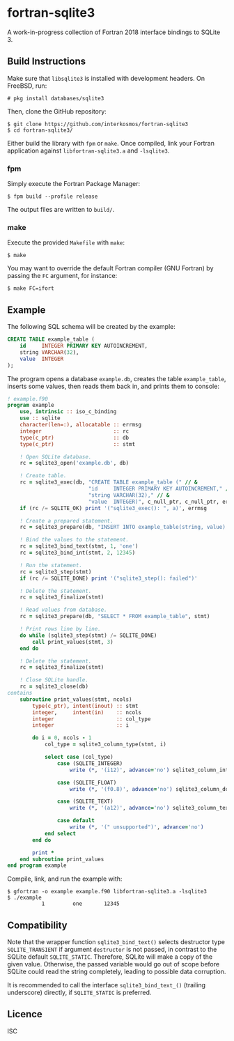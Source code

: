# fortran-sqlite3
A work-in-progress collection of Fortran 2018 interface bindings to SQLite 3.

## Build Instructions
Make sure that `libsqlite3` is installed with development headers. On FreeBSD,
run:

```
# pkg install databases/sqlite3
```

Then, clone the GitHub repository:

```
$ git clone https://github.com/interkosmos/fortran-sqlite3
$ cd fortran-sqlite3/
```

Either build the library with `fpm` or `make`. Once compiled, link your Fortran
application against `libfortran-sqlite3.a` and `-lsqlite3`.

### fpm
Simply execute the Fortran Package Manager:

```
$ fpm build --profile release
```

The output files are written to `build/`.

### make
Execute the provided `Makefile` with `make`:

```
$ make
```

You may want to override the default Fortran compiler (GNU Fortran) by passing
the `FC` argument, for instance:

```
$ make FC=ifort
```

## Example
The following SQL schema will be created by the example:

```sql
CREATE TABLE example_table (
    id     INTEGER PRIMARY KEY AUTOINCREMENT,
    string VARCHAR(32),
    value  INTEGER
);
```

The program opens a database `example.db`, creates the table `example_table`,
inserts some values, then reads them back in, and prints them to console:

```fortran
! example.f90
program example
    use, intrinsic :: iso_c_binding
    use :: sqlite
    character(len=:), allocatable :: errmsg
    integer                       :: rc
    type(c_ptr)                   :: db
    type(c_ptr)                   :: stmt

    ! Open SQLite database.
    rc = sqlite3_open('example.db', db)

    ! Create table.
    rc = sqlite3_exec(db, "CREATE TABLE example_table (" // &
                          "id     INTEGER PRIMARY KEY AUTOINCREMENT," // &
                          "string VARCHAR(32)," // &
                          "value  INTEGER)", c_null_ptr, c_null_ptr, errmsg)
    if (rc /= SQLITE_OK) print '("sqlite3_exec(): ", a)', errmsg

    ! Create a prepared statement.
    rc = sqlite3_prepare(db, "INSERT INTO example_table(string, value) VALUES(?, ?)", stmt)

    ! Bind the values to the statement.
    rc = sqlite3_bind_text(stmt, 1, 'one')
    rc = sqlite3_bind_int(stmt, 2, 12345)

    ! Run the statement.
    rc = sqlite3_step(stmt)
    if (rc /= SQLITE_DONE) print '("sqlite3_step(): failed")'

    ! Delete the statement.
    rc = sqlite3_finalize(stmt)

    ! Read values from database.
    rc = sqlite3_prepare(db, "SELECT * FROM example_table", stmt)

    ! Print rows line by line.
    do while (sqlite3_step(stmt) /= SQLITE_DONE)
        call print_values(stmt, 3)
    end do

    ! Delete the statement.
    rc = sqlite3_finalize(stmt)

    ! Close SQLite handle.
    rc = sqlite3_close(db)
contains
    subroutine print_values(stmt, ncols)
        type(c_ptr), intent(inout) :: stmt
        integer,     intent(in)    :: ncols
        integer                    :: col_type
        integer                    :: i

        do i = 0, ncols - 1
            col_type = sqlite3_column_type(stmt, i)

            select case (col_type)
                case (SQLITE_INTEGER)
                    write (*, '(i12)', advance='no') sqlite3_column_int(stmt, i)

                case (SQLITE_FLOAT)
                    write (*, '(f0.8)', advance='no') sqlite3_column_double(stmt, i)

                case (SQLITE_TEXT)
                    write (*, '(a12)', advance='no') sqlite3_column_text(stmt, i)

                case default
                    write (*, '(" unsupported")', advance='no')
            end select
        end do

        print *
    end subroutine print_values
end program example
```

Compile, link, and run the example with:

```
$ gfortran -o example example.f90 libfortran-sqlite3.a -lsqlite3
$ ./example
           1         one       12345
```

## Compatibility
Note that the wrapper function `sqlite3_bind_text()` selects destructor type
`SQLITE_TRANSIENT` if argument `destructor` is not passed, in contrast to the
SQLite default `SQLITE_STATIC`. Therefore, SQLite will make a copy of the given
value. Otherwise, the passed variable would go out of scope before SQLite could
read the string completely, leading to possible data corruption.

It is recommended to call the interface `sqlite3_bind_text_()` (trailing
underscore) directly, if `SQLITE_STATIC` is preferred.

## Licence
ISC
